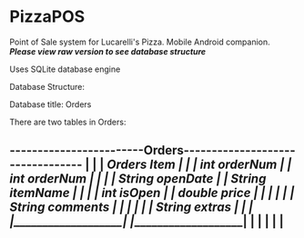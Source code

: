 # PizzaPOS
Point of Sale system for Lucarelli's Pizza. Mobile Android companion.
***Please view raw version to see database structure***

Uses SQLite database engine

Database Structure:

Database title: Orders

There are two tables in Orders:

------------------------Orders---------------------------------
|                                                             |
|   ________Orders_______         _________Item_________      |
|   | int orderNum      |         | int orderNum       |      |
|   | String openDate   |         | String itemName    |      |
|   | int isOpen        |         | double price       |      |
|   |                   |         | String comments    |      |
|   |                   |         | String extras      |      |
|   |___________________|         |____________________|      |
|                                                             |
|                                                             |
---------------------------------------------------------------
